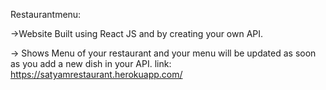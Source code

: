Restaurantmenu:

->Website Built using React JS and by creating your own API.

  -> Shows Menu of your restaurant and your menu will be updated as soon as you add a new dish in your API.
link:
https://satyamrestaurant.herokuapp.com/
